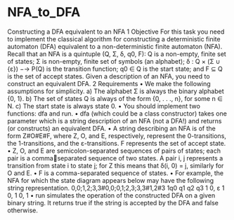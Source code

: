 # NFA_to_DFA
Constructing a DFA equivalent to an NFA
1 Objective
For this task you need to implement the classical algorithm for constructing a deterministic
finite automaton (DFA) equivalent to a non-deterministic finite automaton (NFA). Recall that
an NFA is a quintuple (Q, Σ, δ, q0, F): Q is a non-empty, finite set of states; Σ is non-empty,
finite set of symbols (an alphabet); δ : Q × (Σ ∪ {ε}) −→ P(Q) is the transition function;
q0 ∈ Q is the start state; and F ⊆ Q is the set of accept states. Given a description of an
NFA, you need to construct an equivalent DFA.
2 Requirements
• We make the following assumptions for simplicity.
a) The alphabet Σ is always the binary alphabet {0, 1}.
b) The set of states Q is always of the form {0, . . ., n}, for some n ∈ N.
c) The start state is always state 0.
• You should implement two functions: dfa and run.
• dfa (which could be a class constructor) takes one parameter which is a string description
of an NFA (not a DFA!) and returns (or constructs) an equivalent DFA.
• A string describing an NFA is of the form Z#O#E#F, where Z, O, and E, respectively,
represent the 0-transitions, the 1-transitions, and the ε-transitions. F represents the set
of accept state.
• Z, O, and E are semicolon-separated sequences of pairs of states; each pair is a commaseparated sequence of two states. A pair i, j represents a transition from state i to state
j; for Z this means that δ(i, 0) = j, similarly for O and E.
• F is a comma-separated sequence of states.
• For example, the NFA for which the state diagram appears below may have the following
string representation.
0,0;1,2;3,3#0,0;0,1;2,3;3,3#1,2#3
1q0 q1 q2 q3
1 0, ε 1
0, 1 0, 1
• run simulates the operation of the constructed DFA on a given binary string. It returns
true if the string is accepted by the DFA and false otherwise.

